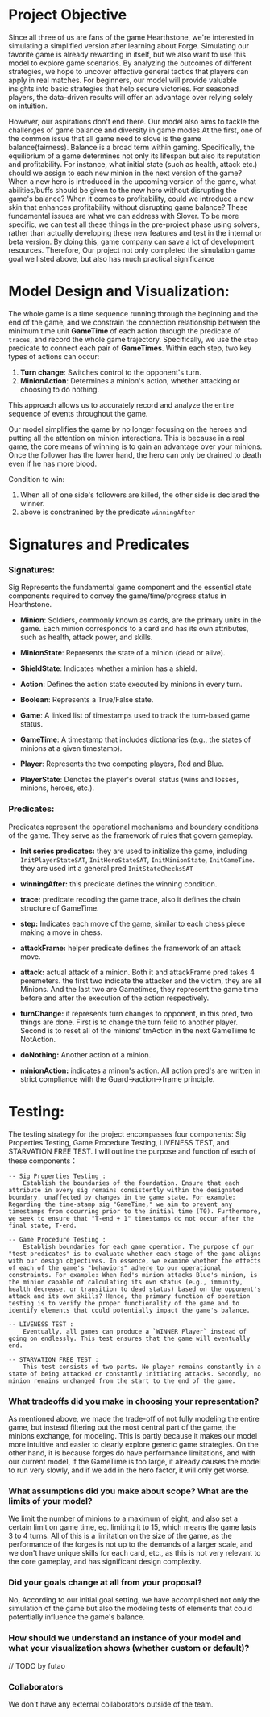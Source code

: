 # Project Objective

Since all three of us are fans of the game Hearthstone, we're interested in simulating a simplified version after learning about Forge. Simulating our favorite game is already rewarding in itself, but we also want to use this model to explore game scenarios. By analyzing the outcomes of different strategies, we hope to uncover effective general tactics that players can apply in real matches. For beginners, our model will provide valuable insights into basic strategies that help secure victories. For seasoned players, the data-driven results will offer an advantage over relying solely on intuition.

However, our aspirations don't end there. Our model also aims to tackle the challenges of game balance and diversity in game modes.At the first, one of the common issue that all game need to slove is the game balance(fairness). Balance is a broad term within gaming. Specifically, the equilibrium of a game determines not only its lifespan but also its reputation and profitability. For instance, what initial state (such as health, attack etc.) should we assign to each new minion in the next version of the game? When a new hero is introduced in the upcoming version of the game, what abilities/buffs should be given to the new hero without disrupting the game's balance? When it comes to profitability, could we introduce a new skin that enhances profitability without disrupting game balance? These fundamental issues are what we can address with Slover. To be more specific, we can test all these things in the pre-project phase using solvers, rather than actually developing these new features and test in the internal or beta version. By doing this, game company can save a lot of development resources. Therefore, Our project not only completed the simulation game goal we listed above, but also has much practical significance

# Model Design and Visualization:
The whole game is a time sequence running through the beginning and the end of the game, and we constrain the connection relationship between the minimum time unit **GameTime** of each action through the predicate of ``traces``, and record the whole game trajectory.  Specifically, we use the ``step`` predicate to connect each pair of **GameTimes**. Within each step, two key types of actions can occur:

1. **Turn change**: Switches control to the opponent's turn.
2. **MinionAction**: Determines a minion's action, whether attacking or choosing to do nothing.



This approach allows us to accurately record and analyze the entire sequence of events throughout the game.

Our model simplifies the game by no longer focusing on the heroes and putting all the attention on minion interactions. This is because in a real game, the core means of winning is to gain an advantage over your minions. Once the follower has the lower hand, the hero can only be drained to death even if he has more blood.

Condition to win: 
1. When all of one side's followers are killed, the other side is declared the winner. 
2. above is constranined by the predicate ``winningAfter``

# Signatures and Predicates

### Signatures:

Sig Represents the fundamental game component and the essential state components required to convey the game/time/progress status in Hearthstone.

- **Minion**: Soldiers, commonly known as cards, are the primary units in the game. Each minion corresponds to a card and has its own attributes, such as health, attack power, and skills.

- **MinionState**: Represents the state of a minion (dead or alive).

- **ShieldState**: Indicates whether a minion has a shield.

- **Action**: Defines the action state executed by minions in every turn.

- **Boolean**: Represents a True/False state.

- **Game**: A linked list of timestamps used to track the turn-based game status.

- **GameTime**: A timestamp that includes dictionaries (e.g., the states of minions at a given timestamp).

- **Player**: Represents the two competing players, Red and Blue.

- **PlayerState**: Denotes the player's overall status (wins and losses, minions, heroes, etc.).

### Predicates:

Predicates represent the operational mechanisms and boundary conditions of the game. They serve as the framework of rules that govern gameplay. 

- **Init series predicates:** they are used to initialize the game, including ``InitPlayerStateSAT``, ``InitHeroStateSAT``, ``InitMinionState``, ``InitGameTime``. they are used int a general pred ``InitStateChecksSAT``

- **winningAfter:** this predicate defines the winning condition.

- **trace:** predicate recoding the game trace, also it defines the chain structure of GameTime.

- **step:** Indicates each move of the game, similar to each chess piece making a move in chess.

- **attackFrame:** helper predicate defines the framework of an attack move.

- **attack:** actual attack of a minion. Both it and attackFrame pred takes 4 peremeters. the first two indicate the attacker and the victim, they are all Minions. And the last two are Gametimes, they represent the game time before and after the execution of the action respectively.

- **turnChange:** it represents turn changes to opponent, in this pred, two things are done. First is to change the turn feild to another player. Second is to reset all of the minions' tmAction in the next GameTime to NotAction.

- **doNothing:** Another action of a minion.

- **minionAction:** indicates a minon's action. All action pred's are written in strict compliance with the Guard->action->frame principle.





# Testing:
The testing strategy for the project encompasses four components: Sig Properties Testing, Game Procedure Testing, LIVENESS TEST, and STARVATION FREE TEST. I will outline the purpose and function of each of these components：

    -- Sig Properties Testing :
        Establish the boundaries of the foundation. Ensure that each attribute in every sig remains consistently within the designated boundary, unaffected by changes in the game state. For example: Regarding the time-stamp sig "GameTime," we aim to prevent any timestamps from occurring prior to the initial time (T0). Furthermore, we seek to ensure that "T-end + 1" timestamps do not occur after the final state, T-end. 

    -- Game Procedure Testing : 
        Establish boundaries for each game operation. The purpose of our "test predicates" is to evaluate whether each stage of the game aligns with our design objectives. In essence, we examine whether the effects of each of the game's "behaviors" adhere to our operational constraints. For example: When Red's minion attacks Blue's minion, is the minion capable of calculating its own status (e.g., immunity, health decrease, or transition to dead status) based on the opponent's attack and its own skills? Hence, the primary function of operation testing is to verify the proper functionality of the game and to identify elements that could potentially impact the game's balance.

    -- LIVENESS TEST :
        Eventually, all games can produce a `WINNER Player` instead of going on endlessly. This test ensures that the game will eventually end.
    
    -- STARVATION FREE TEST : 
        This test consists of two parts. No player remains constantly in a state of being attacked or constantly initiating attacks. Secondly, no minion remains unchanged from the start to the end of the game.



###  What tradeoffs did you make in choosing your representation? 
As mentioned above, we made the trade-off of not fully modeling the entire game, but instead filtering out the most central part of the game, the minions exchange, for modeling. This is partly because it makes our model more intuitive and easier to clearly explore generic game strategies. On the other hand, it is because forges do have performance limitations, and with our current model, if the GameTime is too large, it already causes the model to run very slowly, and if we add in the hero factor, it will only get worse.


### What assumptions did you make about scope? What are the limits of your model?
We limit the number of minions to a maximum of eight, and also set a certain limit on game time, eg. limiting it to 15, which means the game lasts 3 to 4 turns. All of this is a limitation on the size of the game, as the performance of the forges is not up to the demands of a larger scale, and we don't have unique skills for each card, etc., as this is not very relevant to the core gameplay, and has significant design complexity.

### Did your goals change at all from your proposal?

No, According to our initial goal setting, we have accomplished not only the simulation of the 
game but also the modeling tests of elements that could potentially influence the game's balance.

### How should we understand an instance of your model and what your visualization shows (whether custom or default)?
// TODO by futao

### Collaborators
We don't have any external collaborators outside of the team.